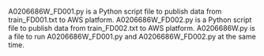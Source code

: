 A0206686W_FD001.py is a Python script file to publish data from train_FD001.txt to AWS platform.
A0206686W_FD002.py is a Python script file to publish data from train_FD002.txt to AWS platform.
A0206686W.py is a file to run A0206686W_FD001.py and A0206686W_FD002.py at the same time.
